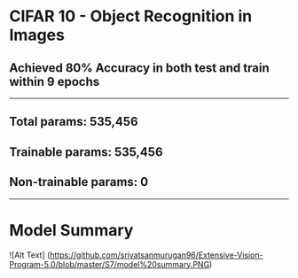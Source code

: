 # CIFAR 10 - Object Recognition in Images
## Achieved 80% Accuracy in both test and train within 9 epochs
-------------------------------------------------------------------------------------------------------------------------
## Total params: 535,456
## Trainable params: 535,456
## Non-trainable params: 0
--------------------------------------------------------------------------------------------------------------------------
# Model Summary
![Alt Text] (https://github.com/srivatsanmurugan96/Extensive-Vision-Program-5.0/blob/master/S7/model%20summary.PNG)
